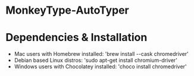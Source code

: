 # MonkeyType-AutoTyper


# Dependencies & Installation

- Mac users with Homebrew installed: 'brew install --cask chromedriver'
- Debian based Linux distros: 'sudo apt-get install chromium-driver'
- Windows users with Chocolatey installed: 'choco install chromedriver'

